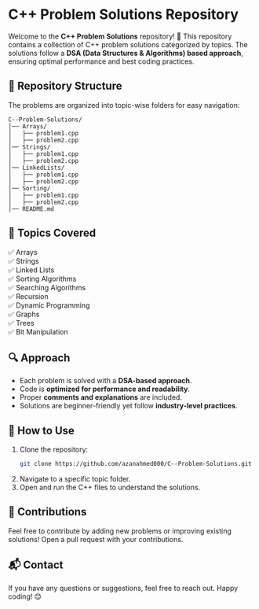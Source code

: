 # C++ Problem Solutions Repository

Welcome to the **C++ Problem Solutions** repository! 🚀 This repository contains a collection of C++ problem solutions categorized by topics. The solutions follow a **DSA (Data Structures & Algorithms) based approach**, ensuring optimal performance and best coding practices.

## 📂 Repository Structure
The problems are organized into topic-wise folders for easy navigation:
```
C--Problem-Solutions/
│── Arrays/
│   ├── problem1.cpp
│   ├── problem2.cpp
│── Strings/
│   ├── problem1.cpp
│   ├── problem2.cpp
│── LinkedLists/
│   ├── problem1.cpp
│   ├── problem2.cpp
│── Sorting/
│   ├── problem1.cpp
│   ├── problem2.cpp
│── README.md
```

## 📌 Topics Covered
✅ Arrays  
✅ Strings  
✅ Linked Lists  
✅ Sorting Algorithms  
✅ Searching Algorithms  
✅ Recursion  
✅ Dynamic Programming  
✅ Graphs  
✅ Trees  
✅ Bit Manipulation  

## 🔍 Approach
- Each problem is solved with a **DSA-based approach**.
- Code is **optimized for performance and readability**.
- Proper **comments and explanations** are included.
- Solutions are beginner-friendly yet follow **industry-level practices**.

## 🚀 How to Use
1. Clone the repository:
   ```sh
   git clone https://github.com/azanahmed000/C--Problem-Solutions.git
   ```
2. Navigate to a specific topic folder.
3. Open and run the C++ files to understand the solutions.

## 🤝 Contributions
Feel free to contribute by adding new problems or improving existing solutions! Open a pull request with your contributions.

## 📬 Contact
If you have any questions or suggestions, feel free to reach out. Happy coding! 😊
